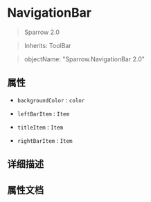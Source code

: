 # NavigationBar

> Sparrow 2.0

> Inherits: ToolBar

> objectName: "Sparrow.NavigationBar 2.0"

## 属性

+ `backgroundColor` : `color`

+ `leftBarItem` : `Item`

+ `titleItem` : `Item` 

+ `rightBarItem` : `Item` 

## 详细描述

## 属性文档
